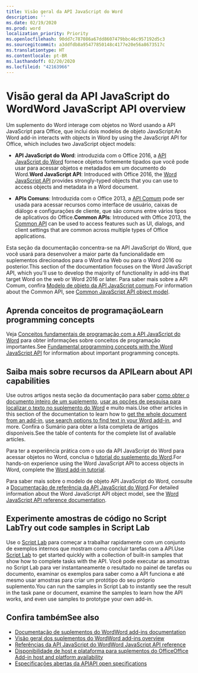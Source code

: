 ```yaml
---
title: Visão geral da API JavaScript do Word
description: ''
ms.date: 02/19/2020
ms.prod: word
localization_priority: Priority
ms.openlocfilehash: 90dd7c787086a67dd8607479bbc46c957192d5c3
ms.sourcegitcommit: a3ddfdb8a95477850148c4177e20e56a8673517c
ms.translationtype: HT
ms.contentlocale: pt-BR
ms.lasthandoff: 02/20/2020
ms.locfileid: "42163966"
---
```

# <a name="word-javascript-api-overview"></a><span data-ttu-id="8e539-102">Visão geral da API JavaScript do Word</span><span class="sxs-lookup"><span data-stu-id="8e539-102">Word JavaScript API overview</span></span>

<span data-ttu-id="8e539-103">Um suplemento do Word interage com objetos no Word usando a API JavaScript para Office, que inclui dois modelos de objeto JavaScript:</span><span class="sxs-lookup"><span data-stu-id="8e539-103">An Word add-in interacts with objects in Word by using the JavaScript API for Office, which includes two JavaScript object models:</span></span>

* <span data-ttu-id="8e539-104">**API JavaScript do Word**: introduzida com o Office 2016, a [API JavaScript do Word](/javascript/api/word) fornece objetos fortemente tipados que você pode usar para acessar objetos e metadados em um documento do Word.</span><span class="sxs-lookup"><span data-stu-id="8e539-104">**Word JavaScript API**: Introduced with Office 2016, the [Word JavaScript API](/javascript/api/word) provides strongly-typed objects that you can use to access objects and metadata in a Word document.</span></span> 

* <span data-ttu-id="8e539-105">**APIs Comuns**: Introduzida com o Office 2013, a [API Comum](/javascript/api/office) pode ser usada para acessar recursos como interface de usuário, caixas de diálogo e configurações de cliente, que são comuns entre vários tipos de aplicativos do Office.</span><span class="sxs-lookup"><span data-stu-id="8e539-105">**Common APIs**: Introduced with Office 2013, the [Common API](/javascript/api/office) can be used to access features such as UI, dialogs, and client settings that are common across multiple types of Office applications.</span></span>

<span data-ttu-id="8e539-106">Esta seção da documentação concentra-se na API JavaScript do Word, que você usará para desenvolver a maior parte da funcionalidade em suplementos direcionados para o Word na Web ou para o Word 2016 ou posterior.</span><span class="sxs-lookup"><span data-stu-id="8e539-106">This section of the documentation focuses on the Word JavaScript API, which you'll use to develop the majority of functionality in add-ins that target Word on the web or Word 2016 or later.</span></span> <span data-ttu-id="8e539-107">Para saber mais sobre a API Comum, confira [Modelo de objeto da API JavaScript comum](../../develop/office-javascript-api-object-model.md).</span><span class="sxs-lookup"><span data-stu-id="8e539-107">For information about the Common API, see [Common JavaScript API object model](../../develop/office-javascript-api-object-model.md).</span></span> 

## <a name="learn-programming-concepts"></a><span data-ttu-id="8e539-108">Aprenda conceitos de programação</span><span class="sxs-lookup"><span data-stu-id="8e539-108">Learn programming concepts</span></span>

<span data-ttu-id="8e539-109">Veja [Conceitos fundamentais de programação com a API JavaScript do Word](../../word/word-add-ins-core-concepts.md) para obter informações sobre conceitos de programação importantes.</span><span class="sxs-lookup"><span data-stu-id="8e539-109">See [Fundamental programming concepts with the Word JavaScript API](../../word/word-add-ins-core-concepts.md) for information about important programming concepts.</span></span>
 
## <a name="learn-about-api-capabilities"></a><span data-ttu-id="8e539-110">Saiba mais sobre recursos da API</span><span class="sxs-lookup"><span data-stu-id="8e539-110">Learn about API capabilities</span></span>

<span data-ttu-id="8e539-111">Use outros artigos nesta seção da documentação para saber [como obter o documento inteiro de um suplemento](../../word/get-the-whole-document-from-an-add-in-for-word.md), [usar as opções de pesquisa para localizar o texto no suplemento do Word](../../word/search-option-guidance.md) e muito mais.</span><span class="sxs-lookup"><span data-stu-id="8e539-111">Use other articles in this section of the documentation to learn how to [get the whole document from an add-in](../../word/get-the-whole-document-from-an-add-in-for-word.md), [use search options to find text in your Word add-in](../../word/search-option-guidance.md), and more.</span></span> <span data-ttu-id="8e539-112">Confira o Sumário para obter a lista completa de artigos disponíveis.</span><span class="sxs-lookup"><span data-stu-id="8e539-112">See the table of contents for the complete list of available articles.</span></span>

<span data-ttu-id="8e539-113">Para ter a experiência prática com o uso da API JavaScript do Word para acessar objetos no Word, conclua o [tutorial do suplemento do Word](../../tutorials/word-tutorial.md).</span><span class="sxs-lookup"><span data-stu-id="8e539-113">For hands-on experience using the Word JavaScript API to access objects in Word, complete the [Word add-in tutorial](../../tutorials/word-tutorial.md).</span></span> 

<span data-ttu-id="8e539-114">Para saber mais sobre o modelo de objeto API JavaScript do Word, consulte a [Documentação de referência da API JavaScript do Word](/javascript/api/word).</span><span class="sxs-lookup"><span data-stu-id="8e539-114">For detailed information about the Word JavaScript API object model, see the [Word JavaScript API reference documentation](/javascript/api/word).</span></span>

## <a name="try-out-code-samples-in-script-lab"></a><span data-ttu-id="8e539-115">Experimente amostras de código no Script Lab</span><span class="sxs-lookup"><span data-stu-id="8e539-115">Try out code samples in Script Lab</span></span>

<span data-ttu-id="8e539-116">Use o [Script Lab](../../overview/explore-with-script-lab.md) para começar a trabalhar rapidamente com um conjunto de exemplos internos que mostram como concluir tarefas com a API.</span><span class="sxs-lookup"><span data-stu-id="8e539-116">Use [Script Lab](../../overview/explore-with-script-lab.md) to get started quickly with a collection of built-in samples that show how to complete tasks with the API.</span></span> <span data-ttu-id="8e539-117">Você pode executar as amostras no Script Lab para ver instantaneamente o resultado no painel de tarefas ou documento, examinar os exemplos para saber como a API funciona e até mesmo usar amostras para criar um protótipo do seu próprio suplemento.</span><span class="sxs-lookup"><span data-stu-id="8e539-117">You can run the samples in Script Lab to instantly see the result in the task pane or document, examine the samples to learn how the API works, and even use samples to prototype your own add-in.</span></span>

## <a name="see-also"></a><span data-ttu-id="8e539-118">Confira também</span><span class="sxs-lookup"><span data-stu-id="8e539-118">See also</span></span>

- [<span data-ttu-id="8e539-119">Documentação de suplementos do Word</span><span class="sxs-lookup"><span data-stu-id="8e539-119">Word add-ins documentation</span></span>](../../word/index.md)
- [<span data-ttu-id="8e539-120">Visão geral dos suplementos do Word</span><span class="sxs-lookup"><span data-stu-id="8e539-120">Word add-ins overview</span></span>](../../word/word-add-ins-programming-overview.md)
- [<span data-ttu-id="8e539-121">Referências da API JavaScript do Word</span><span class="sxs-lookup"><span data-stu-id="8e539-121">Word JavaScript API reference</span></span>](/javascript/api/word)
- [<span data-ttu-id="8e539-122">Disponibilidade de host e plataforma para suplementos do Office</span><span class="sxs-lookup"><span data-stu-id="8e539-122">Office Add-in host and platform availability</span></span>](../../overview/office-add-in-availability.md)
- [<span data-ttu-id="8e539-123">Especificações abertas da API</span><span class="sxs-lookup"><span data-stu-id="8e539-123">API open specifications</span></span>](../openspec/openspec.md)

